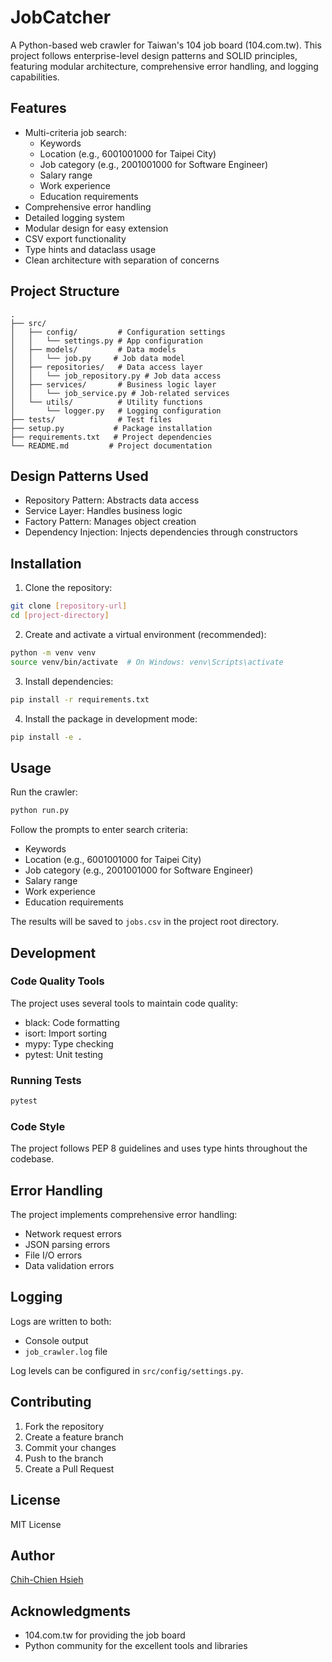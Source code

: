 # JobCatcher

A Python-based web crawler for Taiwan's 104 job board (104.com.tw). This project follows enterprise-level design patterns and SOLID principles, featuring modular architecture, comprehensive error handling, and logging capabilities.

## Features

- Multi-criteria job search:
  - Keywords
  - Location (e.g., 6001001000 for Taipei City)
  - Job category (e.g., 2001001000 for Software Engineer)
  - Salary range
  - Work experience
  - Education requirements
- Comprehensive error handling
- Detailed logging system
- Modular design for easy extension
- CSV export functionality
- Type hints and dataclass usage
- Clean architecture with separation of concerns

## Project Structure

```
.
├── src/
│   ├── config/         # Configuration settings
│   │   └── settings.py # App configuration
│   ├── models/         # Data models
│   │   └── job.py     # Job data model
│   ├── repositories/   # Data access layer
│   │   └── job_repository.py # Job data access
│   ├── services/       # Business logic layer
│   │   └── job_service.py # Job-related services
│   └── utils/          # Utility functions
│       └── logger.py   # Logging configuration
├── tests/              # Test files
├── setup.py           # Package installation
├── requirements.txt   # Project dependencies
└── README.md         # Project documentation
```

## Design Patterns Used

- Repository Pattern: Abstracts data access
- Service Layer: Handles business logic
- Factory Pattern: Manages object creation
- Dependency Injection: Injects dependencies through constructors

## Installation

1. Clone the repository:
```bash
git clone [repository-url]
cd [project-directory]
```

2. Create and activate a virtual environment (recommended):
```bash
python -m venv venv
source venv/bin/activate  # On Windows: venv\Scripts\activate
```

3. Install dependencies:
```bash
pip install -r requirements.txt
```

4. Install the package in development mode:
```bash
pip install -e .
```

## Usage

Run the crawler:
```bash
python run.py
```

Follow the prompts to enter search criteria:
- Keywords
- Location (e.g., 6001001000 for Taipei City)
- Job category (e.g., 2001001000 for Software Engineer)
- Salary range
- Work experience
- Education requirements

The results will be saved to `jobs.csv` in the project root directory.

## Development

### Code Quality Tools

The project uses several tools to maintain code quality:
- black: Code formatting
- isort: Import sorting
- mypy: Type checking
- pytest: Unit testing

### Running Tests

```bash
pytest
```

### Code Style

The project follows PEP 8 guidelines and uses type hints throughout the codebase.

## Error Handling

The project implements comprehensive error handling:
- Network request errors
- JSON parsing errors
- File I/O errors
- Data validation errors

## Logging

Logs are written to both:
- Console output
- `job_crawler.log` file

Log levels can be configured in `src/config/settings.py`.

## Contributing

1. Fork the repository
2. Create a feature branch
3. Commit your changes
4. Push to the branch
5. Create a Pull Request

## License

MIT License

## Author

[Chih-Chien Hsieh](https://twcch.github.io/)

## Acknowledgments

- 104.com.tw for providing the job board
- Python community for the excellent tools and libraries 